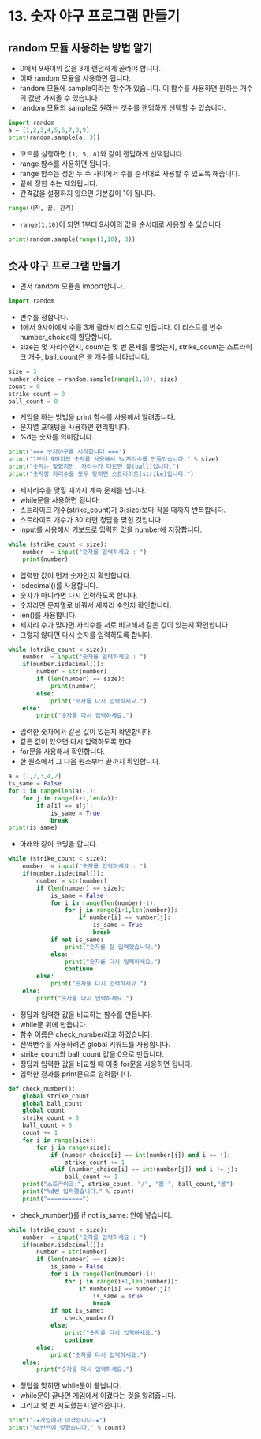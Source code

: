# 13. 숫자 야구 프로그램 만들기
## random 모듈 사용하는 방법 알기
* 0에서 9사이의 값을 3개 랜덤하게 골라야 합니다.
* 이때 random 모듈을 사용하면 됩니다. 
* random 모듈에 sample이라는 함수가 있습니다. 이 함수를 사용하면 원하는 개수의 값만 가져올 수 있습니다. 
* random 모듈의 sample로 원하는 갯수를 랜덤하게 선택할 수 있습니다.
```python
import random
a = [1,2,3,4,5,6,7,8,9]
print(random.sample(a, 3))
```
* 코드를 실행하면 ```[1, 5, 8]```와 같이 랜덤하게 선택됩니다. 
* range 함수를 사용하면 됩니다. 
* range 함수는 정한 두 수 사이에서 수를 순서대로 사용할 수 있도록 해줍니다.
* 끝에 정한 수는 제외됩니다.
* 간격값을 설정하지 않으면 기본값이 1이 됩니다.
```python
range(시작, 끝, 간격)
```
* ```range(1,10)```이 되면 1부터 9사이의 값을 순서대로 사용할 수 있습니다.
```python
print(random.sample(range(1,10), 3))
```

## 슷자 야구 프로그램 만들기
* 먼저 random 모듈을 import합니다.
```python
import random
```
* 변수를 정합니다.
* 1에서 9사이에서 수를 3개 골라서 리스트로 만듭니다. 이 리스트를 변수 number_choice에 할당합니다.
* size는 몇 자리수인지, count는 몇 번 문제를 풀었는지,  strike_count는 스트라이크 개수, ball_count은 볼 개수를 나타냅니다. 
```python
size = 3
number_choice = random.sample(range(1,10), size)
count = 0
strike_count = 0
ball_count = 0
```
* 게임을 하는 방법을 print 함수를 사용해서 알려줍니다.
* 문자열 포매팅을 사용하면 편리합니다.
* %d는 숫자를 의미합니다.
```python
print("=== 숫자야구를 시작합니다 ===")
print("1부터 9까지의 숫자를 사용해서 %d자리수를 만들었습니다." % size)
print("숫자는 맞혔지만, 자리수가 다르면 볼(ball)입니다.")
print("숫자랑 자리수를 모두 맞히면 스트라이트(strike)입니다.")

```
* 세자리수를 맞힐 때까지 계속 문제를 냅니다. 
* while문을 사용하면 됩니다.
* 스트라이크 개수(strike_count)가 3(size)보다 작을 때까지 반복합니다. 
* 스트라이트 개수가 3이라면 정답을 맞힌 것입니다.
* input를 사용해서 키보드로 입력한 값을 number에 저장합니다.
```python
while (strike_count < size):
    number  = input("숫자를 입력하세요 : ")
    print(number)
```
* 입력한 값이 먼저 숫자인지 확인합니다. 
* isdecimal()를 사용합니다.
* 숫자가 아니라면 다시 입력하도록 합니다.
* 숫자라면 문자열로 바꿔서 세자리 수인지 확인합니다.
* len()를 사용합니다. 
* 세자리 수가 맞다면 자리수를 서로 비교해서 같은 값이 있는지 확인합니다.
* 그렇지 않다면 다시 숫자를 입력하도록 합니다.
```python
while (strike_count < size):
    number  = input("숫자를 입력하세요 : ")
    if(number.isdecimal()):
        number = str(number)
        if (len(number) == size):
            print(number)           
        else:
            print("숫자를 다시 입력하세요.")    
    else:
        print("숫자를 다시 입력하세요.")
```
* 입력한 숫자에서 같은 값이 있는지 확인합니다.
* 같은 값이 있으면 다시 입력하도록 한다.
* for문을 사용해서 확인합니다.
* 한 원소에서 그 다음 원소부터 끝까지 확인합니다.
```python
a = [1,2,3,4,2]
is_same = False
for i in range(len(a)-1):
    for j in range(i+1,len(a)):
        if a[i] == a[j]:
            is_same = True
            break
print(is_same)
```
* 아래와 같이 코딩을 합니다.
``` python
while (strike_count < size):
    number  = input("숫자를 입력하세요 : ")
    if(number.isdecimal()):
        number = str(number)
        if (len(number) == size):
            is_same = False
            for i in range(len(number)-1):
                for j in range(i+1,len(number)):
                    if number[i] == number[j]:
                        is_same = True
                        break
            if not is_same:
                print("숫자를 잘 입력했습니다.")
            else:
                print("숫자를 다시 입력하세요.")
                continue
        else:
            print("숫자를 다시 입력하세요.")    
    else:
        print("숫자를 다시 입력하세요.")
```
* 정답과 입력한 값을 비교하는 함수를 만듭니다. 
* while문 위에 만듭니다.
* 함수 이름은 check_number라고 하겠습니다.
* 전역변수를 사용하려면 global 키워드를 사용합니다. 
* strike_count와 ball_count 값을 0으로 만듭니다.
* 정답과 입력한 값을 비교할 때 이중 for문을 사용하면 됩니다.
* 입력한 결과를 print문으로 알려줍니다.
```python
def check_number():
    global strike_count
    global ball_count
    global count
    strike_count = 0
    ball_count = 0
    count += 1
    for i in range(size):
        for j in range(size):
            if (number_choice[i] == int(number[j]) and i == j):
                strike_count += 1                
            elif (number_choice[i] == int(number[j]) and i != j):
                ball_count += 1
    print("스트라이크:", strike_count, "/", "볼:", ball_count,"볼")
    print("%d번 입력했습니다." % count)
    print("==========")
```
* check_number()를 if not is_same: 안에 넣습니다.
```python
while (strike_count < size):
    number  = input("숫자를 입력하세요 : ")
    if(number.isdecimal()):
        number = str(number)
        if (len(number) == size):
            is_same = False
            for i in range(len(number)-1):
                for j in range(i+1,len(number)):
                    if number[i] == number[j]:
                        is_same = True
                        break
            if not is_same:
                check_number()                
            else:
                print("숫자를 다시 입력하세요.")
                continue
        else:
            print("숫자를 다시 입력하세요.")    
    else:
        print("숫자를 다시 입력하세요.")
```
* 정답을 맞히면 while문이 끝납니다.
* while문이 끝나면 게임에서 이겼다는 것을 알려줍니다.
* 그리고 몇 번 시도했는지 알려줍니다.
```python
print("☆★게임에서 이겼습니다☆★")
print("%d번만에 맞혔습니다." % count)
```
